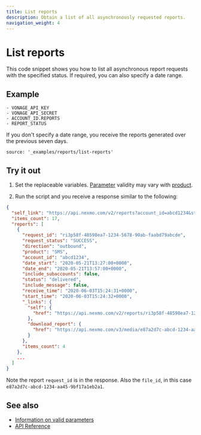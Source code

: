 ```yaml
---
title: List reports
description: Obtain a list of all asynchronously requested reports.
navigation_weight: 4
---
```


# List reports

This code snippet shows you how to list all asynchronous report requests with the specified status. If required, you can also specify a date range.

## Example

```snippet_variables
- VONAGE_API_KEY
- VONAGE_API_SECRET
- ACCOUNT_ID.REPORTS
- REPORT_STATUS
```

If you don't specify a date range, you receive the reports generated over the previous seven days.

```code_snippets
source: '_examples/reports/list-reports'
```

## Try it out

1. Set the replaceable variables. [Parameter](/reports/code-snippets/before-you-begin#parameters) validity may vary with [product](/reports/code-snippets/before-you-begin#product).

2. Run the script and you receive a response similar to the following:

```json
{
  "self_link": "https://api.nexmo.com/v2/reports?account_id=abcd1234&status=SUCCESS",
  "items_count": 17,
  "reports": [
    {
      "request_id": "ri3p58f-48598ea7-1234-5678-90ab-faabd79abcde",
      "request_status": "SUCCESS",
      "direction": "outbound",
      "product": "SMS",
      "account_id": "abcd1234",
      "date_start": "2020-05-21T13:27:00+0000",
      "date_end": "2020-05-21T13:57:00+0000",
      "include_subaccounts": false,
      "status": "delivered",
      "include_message": false,
      "receive_time": "2020-06-03T15:24:31+0000",
      "start_time": "2020-06-03T15:24:32+0000",
      "_links": {
        "self": {
          "href": "https://api.nexmo.com/v2/reports/ri3p58f-48598ea7-1234-5678-90ab-faabd79abcde"
        },
        "download_report": {
          "href": "https://api.nexmo.com/v3/media/e87a2d7c-abcd-1234-aa45-9bf17a1eb2a1"
        }
      },
      "items_count": 4
    },
    ...
  ]
}
```

Note the report `request_id` is in the response. Also the `file_id`, in this case `e87a2d7c-abcd-1234-aa45-9bf17a1eb2a1`.

## See also

* [Information on valid parameters](/reports/code-snippets/before-you-begin#parameters)
* [API Reference](/api/reports)
